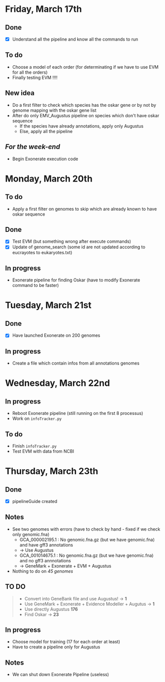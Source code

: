 # Friday, March 17th

## Done 
- [x] Understand all the pipeline and know all the commands to run

## To do
- Choose a model of each order (for determinating if we have to use EVM for all the orders)
- Finally testing EVM !!!!

## New idea
- Do a first filter to check which species has the oskar gene or by not by genome mapping with the oskar gene list
- After do only EMV_Augustus pipeline on species which don't have oskar sequence
    * If the species have already annotations, apply only Augustus
    * Else, apply all the pipeline

## _For the week-end_
- Begin Exonerate execution code


# Monday, March 20th

## To do
- Apply a first filter on genomes to skip which are already known to have oskar sequence

## Done
- [x] Test EVM (but something wrong after execute commands)
- [x] Update of genome\_search (some id are not updated according to eucrayotes to eukaryotes.txt)

## In progress
- Exonerate pipeline for finding Oskar (have to modify Exonerate command to be faster)


# Tuesday, March 21st

## Done
- [x] Have launched Exonerate on 200 genomes 

## In progress
- Create a file which contain infos from all annotations genomes 


# Wednesday, March 22nd

## In progress
- Reboot Exonerate pipeline (still running on the first 8 processus)
- Work on `infoTracker.py`

## To do
- Finish `infoTracker.py`
- Test EVM with data from NCBI


# Thursday, March 23th

## Done
- [x] pipelineGuide created

## Notes
- See two genomes with errors (have to check by hand - fixed if we check only genomic.fna)
    - GCA\_000002195.1 : No genomic.fna.gz (but we have genomic.fna) and have gff3 annotations 
    - $\rightarrow$ Use Augustus
    - GCA\_001014675.1 : No genomic.fna.gz (but we have genomic.fna) and no gff3 annnotations 
    - $\rightarrow$ GeneMark + Exonerate + EVM + Augustus
- Nothing to do on _45 genomes_ 

## TO DO   

> - Convert into GeneBank file and use Augustus! $\rightarrow$ __1__  
> - Use GeneMark + Exonerate + Evidence Modeller + Augutus $\rightarrow$ __1__
> - Use directly Augustus __176__
> - Find Oskar $\rightarrow$ __23__ 

## In progress
- Choose model for training (17 for each order at least)
- Have to create a pipeline only for Augustus
    
## Notes
- We can shut down Exonerate Pipeline (useless)
